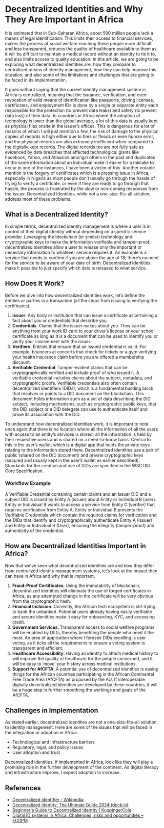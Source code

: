 # Decentralized Identities and Why They Are Important in Africa

It is estimated that in Sub-Saharan Africa, about 500 million people lack a means of legal identification. This limits their access to financial services, makes the process of social welfare reaching these people more difficult and less transparent, reduces the quality of healthcare available to them as it will be difficult to maintain a medical record without an identity to tie it to, and also limits access to quality education. In this article, we are going to be exploring what decentralized identities are, how they compare to centralized means of identity management, how they can help improve this situation, and also some of the limitations and challenges that are going to be faced in its implementation.

It goes without saying that the current identity management system in Africa is centralized, meaning that the issuance, verification, and even revocation of valid means of identification like passports, driving licenses, certificates, and employment IDs is done by a single or separate entity each responsible for the protection (to prevent data leaks) and safety (to prevent data loss) of their data. In countries in Africa where the adoption of technology is lower than the global average, a lot of this data is usually kept as physical files onsite in the issuer’s offices. This is dangerous for a lot of reasons of which I will just mention a few, the risk of damage to the physical copies of records is high either due to fires or floods or even human error, and the physical records are also extremely inefficient when compared to the digitally kept records. The digital records too are not fully safe as evidenced by data breaches that affected technological giants like Facebook, Yahoo, and Atlassian amongst others in the past and duplicates of the same information about an individual make it easier for a mistake to occur in one of the instances, I have been a victim of this. Another notable mention is the forgery of certificates which is a pressing issue in Africa, especially in Nigeria as most people don’t usually go through the hassle of trying to verify a certificate, or even if they are ready to go through that hassle, the process is frustrated by the slow or non-coming responses from the issuer. Decentralized Identities, while not a one-size-fits-all solution, address most of these problems.

## What is a Decentralized Identity?

In simple terms, decentralized identity management is where a user is in control of their digital identity without depending on a specific service provider. Leveraging the blockchain (or similar) technology and cryptographic keys to make the information verifiable and tamper-proof, decentralized identities allow a user to release only the important or necessary information to whatever service requires it. An example is a service that needs to confirm if you are above the age of 18; there’s no need for the service to be aware of your date of birth. Decentralized identities make it possible to just specify which data is released to what service.

## How Does It Work?

Before we dive into how decentralized identities work, let’s define the entities or parties in a transaction (all the steps from issuing to verifying the certificates).

1. **Issuer**: Any body or institution that can issue a certificate ascertaining a fact about you or credentials that describe you.
2. **Credentials**: Claims that the issuer makes about you. They can be anything from your work ID card to your driver’s license or your school certificate as long as it is a document that can be used to identify you or verify your involvement with the issuer.
3. **Verifiers**: Entities that ensure that an issued credential is valid. For example, bouncers at concerts that check for tickets or a gym verifying your health insurance claim before you are offered a membership discount.
4. **Verifiable Credential**: Tamper-evident claims that can be cryptographically verified and include proof of who issued it. A verifiable credential includes claims about the subject, metadata, and cryptographic proofs. Verifiable credentials also often contain decentralized identifiers (DIDs), which is a fundamental building block that resolves or points to a DID document on the blockchain. This document holds information such as a set of data describing the DID subject, including mechanisms, such as cryptographic public keys, that the DID subject or a DID delegate can use to authenticate itself and prove its association with the DID.

To understand how decentralized identities work, it is important to note once again that there is no location where all the information of all the users with access to an entity’s services is stored; all the information is held by their respective users and is shared on a need-to-know basis. Central to this is the user’s wallet, which is a digital app that holds the private keys relating to the information stored there. Decentralized identities use a pair of public (shared on the DID document) and private cryptographic keys (secured and usually kept in the user’s wallet as earlier described). Standards for the creation and use of DIDs are specified in the W3C DID Core Specification.

### Workflow Example

A Verifiable Credential containing certain claims and an Issuer DID and a subject DID is issued by Entity A (issuer) about Entity or Individual B (user). Entity or Individual B wants to access a service from Entity C (verifier) that requires verification from Entity A. Entity or Individual B presents the Verifiable Credentials which contain the required claims for verification and the DIDs that identify and cryptographically authenticate Entity A (Issuer) and Entity or Individual B (User), ensuring the integrity (tamper-proof) and authenticity of the credential.

## How are Decentralized Identities Important in Africa?

Now that we’ve seen what decentralized identities are and how they differ from centralized identity management systems, let’s look at the impact they can have in Africa and why that is important.

1. **Fraud-Proof Certificates**: Using the immutability of blockchain, decentralized identities will eliminate the use of forged certificates in Africa, as any attempted change in the certificate will be very obvious from the cryptographic hash.
2. **Financial Inclusion**: Currently, the African tech ecosystem is still trying to bank the unbanked. Potential users already having easily verifiable and secure identities make it easy for onboarding, KYC, and accessing credit.
3. **Government Services**: Transparent access to social welfare programs will be enabled by DIDs, thereby benefiting the people who need it the most. An area of application where I foresee DIDs excelling is user voting, as it ticks all the requirements to ensure a voting system is transparent and efficient.
4. **Healthcare Accessibility**: Having an identity to attach medical history to will improve the quality of healthcare for the people concerned, and it will be easy to ‘move’ your history across medical institutions.
5. **Support for AfCFTA**: A potential use of decentralized identities is easing things for the African countries participating in the African Continental Free Trade Area (AfCFTA) as proposed by the AU. If interoperable digitally decentralized identities are developed by these countries, it will be a huge step in further smoothing the workings and goals of the AfCFTA.

## Challenges in Implementation

As stated earlier, decentralized identities are not a one-size-fits-all solution to identity management. Here are some of the issues that will be faced in the integration or adoption in Africa:

- Technological and infrastructure barriers
- Regulatory, legal, and policy issues
- User adoption and trust

Decentralized identities, if implemented in Africa, look like they will play a promising role in the further development of the continent. As digital literacy and infrastructure improve, I expect adoption to increase.

## References

- [Decentralized identifier - Wikipedia](https://en.wikipedia.org/wiki/Decentralized_identifier)
- [Decentralized Identity: The Ultimate Guide 2024 (dock.io)](https://www.dock.io/post/decentralized-identity#decentralized-identity-and-self-sovereign-identity-whats-the-difference)
- [Beginner's Guide to Decentralized Identity | KuppingerCole](https://www.kuppingercole.com/insights/decentralized-identity/decentralized-identity-guide#heading1)
- [Digital ID systems in Africa: Challenges, risks and opportunities – ECDPM](https://ecdpm.org/work/digital-id-systems-africa-challenges-risks-and-opportunities#:~:text=Despite%20this%20progress%2C%20achieving%20universal,identification%20in%20Sub%2DSaharan%20Africa)
